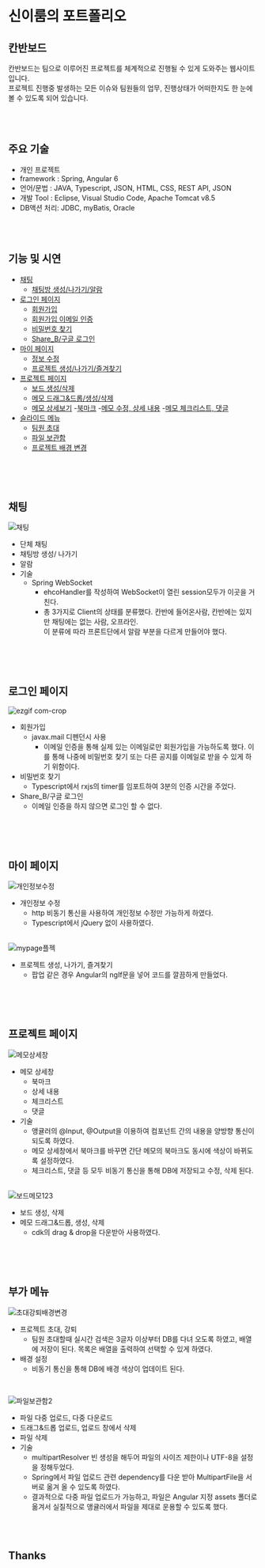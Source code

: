 # 신이룸의 포트폴리오
## 칸반보드

칸반보드는 팀으로 이루어진 프로젝트를 체계적으로 진행될 수 있게 도와주는 웹사이트입니다. <br>
프로젝트 진행중 발생하는 모든 이슈와 팀원들의 업무, 진행상태가 어떠한지도 한 눈에 볼 수 있도록 되어 있습니다.<br>

<br>
<br>

## 주요 기술
- 개인 프로젝트
- framework : Spring, Angular 6 
- 언어/문법 : JAVA, Typescript, JSON, HTML, CSS, REST API, JSON
- 개발 Tool : Eclipse, Visual Studio Code, Apache Tomcat v8.5
- DB액션 처리: JDBC, myBatis, Oracle

<br>
<br>

## 기능 및 시연
- [채팅](#채팅)
  - [채팅방 생성/나가기/알람](#채팅)
- [로그인 페이지](#로그인-페이지)
  - [회원가입](#로그인-페이지)
  - [회원가입 이메일 인증](#로그인-페이지)
  - [비밀번호 찾기](#로그인-페이지)
  - [Share_B/구글 로그인](#로그인-페이지)
- [마이 페이지](#마이-페이지)
  - [정보 수정](#마이-페이지)
  - [프로젝트 생성/나가기/즐겨찾기](#마이-페이지)
- [프로젝트 페이지](#프로젝트-페이지)
  - [보드 생성/삭제](#프로젝트-페이지)
  - [메모 드래그&드롭/생성/삭제](#프로젝트-페이지)
  - [메모 상세보기](#메모-상세보기)
    -[북마크](#메모-상세보기)
    -[메모 수정, 상세 내용](#메모-상세보기)
    -[메모 체크리스트, 댓글](#메모-상세보기)
- [슬라이드 메뉴](#부가-메뉴) 
  - [팀원 초대](#부가-메뉴)
  - [파일 보관함](#부가-메뉴)
  - [프로젝트 배경 변경](#부가-메뉴)

<br>
<br>
<br>

## 채팅
![채팅](https://user-images.githubusercontent.com/58598810/78499974-d290fc80-778e-11ea-97b0-a4c47825d50e.gif)
- 단체 채팅
- 채팅방 생성/ 나가기
- 알람
- 기술
  - Spring WebSocket
    - ehcoHandler를 작성하여 WebSocket이 열린 session모두가 이곳을 거친다.
    - 총 3가지로 Client의 상태를 분류했다. 칸반에 들어온사람, 칸반에는 있지만 채팅에는 없는 사람, 오프라인. <br> 
      이 분류에 따라 프론트단에서 알람 부분을 다르게 만들어야 했다.

<br>
<br>
<br>

## 로그인 페이지
![ezgif com-crop](https://user-images.githubusercontent.com/58598810/78500038-31567600-778f-11ea-87f3-1ac3716b92fc.gif)
- 회원가입
  - javax.mail 디펜던시 사용
    - 이메일 인증을 통해 실제 있는 이메일로만 회원가입을 가능하도록 했다. 이를 통해 나중에 비밀번호 찾기 또는 다른 공지를 이메일로 받을 수 있게 하기 위함이다.
- 비밀번호 찾기
  - Typescript에서 rxjs의 timer를 임포트하여 3분의 인증 시간을 주었다.
- Share_B/구글 로그인
  - 이메일 인증을 하지 않으면 로그인 할 수 없다. 

<br>
<br>
<br>

## 마이 페이지
![개인정보수정](https://user-images.githubusercontent.com/58598810/78534637-b5f3d380-7825-11ea-9ecb-9d1c21d0ace0.gif)
- 개인정보 수정
  - http 비동기 통신을 사용하여 개인정보 수정만 가능하게 하였다.
  - Typescript에서 jQuery 없이 사용하였다.
  <br>
  
![mypage플젝](https://user-images.githubusercontent.com/58598810/78534647-b9875a80-7825-11ea-8dc3-b5d11e7876d8.gif)
- 프로젝트 생성, 나가기, 즐겨찾기
  - 팝업 같은 경우 Angular의 ngIf문을 넣어 코드를 깔끔하게 만들었다.

<br>
<br>
<br>

## 프로젝트 페이지
![메모상세창](https://user-images.githubusercontent.com/58598810/78502473-4be31c00-779c-11ea-9577-b0738e790faa.gif)
- 메모 상세창
  - 북마크
  - 상세 내용
  - 체크리스트
  - 댓글
- 기술
  - 앵귤러의 @Input, @Output을 이용하여 컴포넌트 간의 내용을 양방향 통신이 되도록 하였다. 
  - 메모 상세창에서 북마크를 바꾸면 간단 메모의 북마크도 동시에 색상이 바뀌도록 설정하였다.
  - 체크리스트, 댓글 등 모두 비동기 통신을 통해 DB에 저장되고 수정, 삭제 된다.
  <br>
![보드메모123](https://user-images.githubusercontent.com/58598810/78502625-fb1ff300-779c-11ea-9ab9-f2a793d7dbdd.gif)
- 보드 생성, 삭제
- 메모 드래그&드롭, 생성, 삭제
  - cdk의 drag & drop을 다운받아 사용하였다.

<br>
<br>
<br>

## 부가 메뉴
![초대강퇴배경변경](https://user-images.githubusercontent.com/58598810/78502700-53ef8b80-779d-11ea-8272-9a0558e6bab4.gif)
- 프로젝트 초대, 강퇴
  - 팀원 초대할때 실시간 검색은 3글자 이상부터 DB를 다녀 오도록 하였고, 배열에 저장이 된다. 목록은 배열을 출력하여 선택할 수 있게 하였다.
- 배경 설정
  - 비동기 통신을 통해 DB에 배경 색상이 업데이트 된다.

<br>

![파일보관함2](https://user-images.githubusercontent.com/58598810/78503078-69fe4b80-779f-11ea-9d39-95ecee61e0ed.gif)
- 파일 다중 업로드, 다중 다운로드
- 드래그&드롭 업로드, 업로드 창에서 삭제
- 파일 삭제
- 기술
  - multipartResolver 빈 생성을 해두어 파일의 사이즈 제한이나 UTF-8을 설정을 정해두었다.
  - Spring에서 파일 업로드 관련 dependency를 다운 받아 MultipartFile을 서버로 옮겨 올 수 있도록 하였다.
  - 결과적으로 다중 파일 업로드가 가능하고, 파일은 Angular 지정 assets 폴더로 옮겨서 실질적으로 앵귤러에서 파일을 제대로 운용할 수 있도록 했다.
  
<br>
<br>

## Thanks
